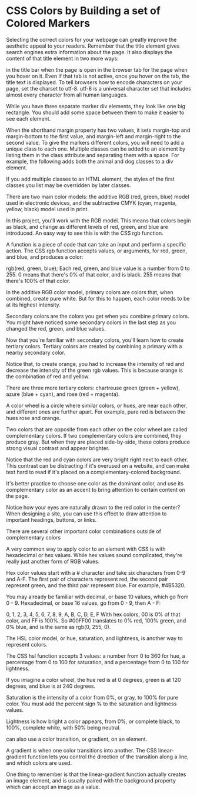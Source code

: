 # CSS Colors by Building a set of Colored Markers

Selecting the correct colors for your webpage can greatly improve the aesthetic appeal to your readers.
Remember that the title element gives search engines extra information about the page. It also displays the content of that title element in two more ways:

in the title bar when the page is open
in the browser tab for the page when you hover on it. Even if that tab is not active, once you hover on the tab, the title text is displayed.
To tell browsers how to encode characters on your page, set the charset to utf-8. utf-8 is a universal character set that includes almost every character from all human languages.

While you have three separate marker div elements, they look like one big rectangle. You should add some space between them to make it easier to see each element.

When the shorthand margin property has two values, it sets margin-top and margin-bottom to the first value, and margin-left and margin-right to the second value.
To give the markers different colors, you will need to add a unique class to each one. Multiple classes can be added to an element by listing them in the class attribute and separating them with a space. For example, the following adds both the animal and dog classes to a div element.

<div class="animal dog">
If you add multiple classes to an HTML element, the styles of the first classes you list may be overridden by later classes.

There are two main color models: the additive RGB (red, green, blue) model used in electronic devices, and the subtractive CMYK (cyan, magenta, yellow, black) model used in print.

In this project, you'll work with the RGB model. This means that colors begin as black, and change as different levels of red, green, and blue are introduced. An easy way to see this is with the CSS rgb function.

A function is a piece of code that can take an input and perform a specific action. The CSS rgb function accepts values, or arguments, for red, green, and blue, and produces a color:

rgb(red, green, blue);
Each red, green, and blue value is a number from 0 to 255. 0 means that there's 0% of that color, and is black. 255 means that there's 100% of that color.

In the additive RGB color model, primary colors are colors that, when combined, create pure white. But for this to happen, each color needs to be at its highest intensity.

Secondary colors are the colors you get when you combine primary colors. You might have noticed some secondary colors in the last step as you changed the red, green, and blue values.

Now that you're familiar with secondary colors, you'll learn how to create tertiary colors. Tertiary colors are created by combining a primary with a nearby secondary color.

Notice that, to create orange, you had to increase the intensity of red and decrease the intensity of the green rgb values. This is because orange is the combination of red and yellow.

There are three more tertiary colors: chartreuse green (green + yellow), azure (blue + cyan), and rose (red + magenta).

A color wheel is a circle where similar colors, or hues, are near each other, and different ones are further apart. For example, pure red is between the hues rose and orange.

Two colors that are opposite from each other on the color wheel are called complementary colors. If two complementary colors are combined, they produce gray. But when they are placed side-by-side, these colors produce strong visual contrast and appear brighter.

Notice that the red and cyan colors are very bright right next to each other. This contrast can be distracting if it's overused on a website, and can make text hard to read if it's placed on a complementary-colored background.

It's better practice to choose one color as the dominant color, and use its complementary color as an accent to bring attention to certain content on the page.

Notice how your eyes are naturally drawn to the red color in the center? When designing a site, you can use this effect to draw attention to important headings, buttons, or links.

There are several other important color combinations outside of complementary colors

A very common way to apply color to an element with CSS is with hexadecimal or hex values. While hex values sound complicated, they're really just another form of RGB values.

Hex color values start with a # character and take six characters from 0-9 and A-F. The first pair of characters represent red, the second pair represent green, and the third pair represent blue. For example, #4B5320.

You may already be familiar with decimal, or base 10 values, which go from 0 - 9. Hexadecimal, or base 16 values, go from 0 - 9, then A - F:

0, 1, 2, 3, 4, 5, 6, 7, 8, 9, A, B, C, D, E, F
With hex colors, 00 is 0% of that color, and FF is 100%. So #00FF00 translates to 0% red, 100% green, and 0% blue, and is the same as rgb(0, 255, 0).

The HSL color model, or hue, saturation, and lightness, is another way to represent colors.

The CSS hsl function accepts 3 values: a number from 0 to 360 for hue, a percentage from 0 to 100 for saturation, and a percentage from 0 to 100 for lightness.

If you imagine a color wheel, the hue red is at 0 degrees, green is at 120 degrees, and blue is at 240 degrees.

Saturation is the intensity of a color from 0%, or gray, to 100% for pure color. You must add the percent sign % to the saturation and lightness values.

Lightness is how bright a color appears, from 0%, or complete black, to 100%, complete white, with 50% being neutral.

can also use a color transition, or gradient, on an element.

A gradient is when one color transitions into another. The CSS linear-gradient function lets you control the direction of the transition along a line, and which colors are used.

One thing to remember is that the linear-gradient function actually creates an image element, and is usually paired with the background property which can accept an image as a value.

